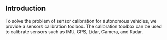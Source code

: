 ## Introduction

To solve the problem of sensor calibration for autonomous vehicles, we provide a sensors calibration toolbox. The calibration toolbox can be used to calibrate sensors such as  IMU, GPS, Lidar, Camera, and Radar.